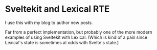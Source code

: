 # Sveltekit and Lexical RTE

I use this with my blog to author new posts. 

Far from a perfect implementation, but probably one of the more modern examples of using Sveltekit with Lexical. (Which is kind of a pain since Lexical's state is sometimes at odds with Svelte's state.)